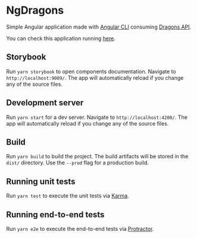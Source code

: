 # NgDragons

Simple Angular application made with [Angular CLI](https://github.com/angular/angular-cli) consuming [Dragons API](https://dragons-api.herokuapp.com/).

You can check this application running [here](http://ng-dragons.now.sh).

## Storybook

Run `yarn storybook` to open components documentation. Navigate to `http://localhost:9009/`. The app will automatically reload if you change any of the source files.

## Development server

Run `yarn start` for a dev server. Navigate to `http://localhost:4200/`. The app will automatically reload if you change any of the source files.

## Build

Run `yarn build` to build the project. The build artifacts will be stored in the `dist/` directory. Use the `--prod` flag for a production build.

## Running unit tests

Run `yarn test` to execute the unit tests via [Karma](https://karma-runner.github.io).

## Running end-to-end tests

Run `yarn e2e` to execute the end-to-end tests via [Protractor](http://www.protractortest.org/).
